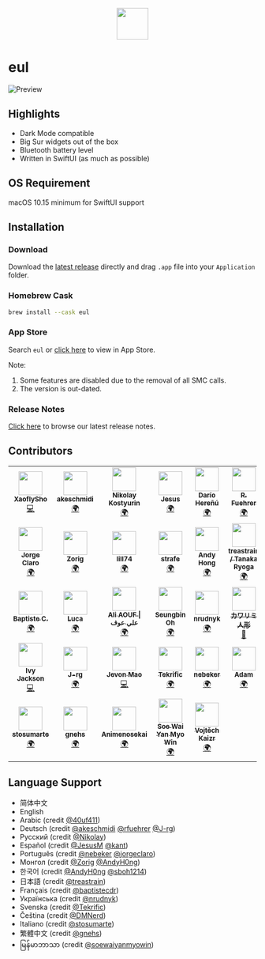 <p align="center">
  <img src="https://user-images.githubusercontent.com/14722250/93017676-1a009c00-f5fd-11ea-9b8e-c69c2cd4fa89.png" height=64 />
</p>

# eul

![Preview](https://user-images.githubusercontent.com/14722250/105626766-f718ab00-5e6c-11eb-9761-661ff85c8faf.jpg)

## Highlights

- Dark Mode compatible
- Big Sur widgets out of the box
- Bluetooth battery level
- Written in SwiftUI (as much as possible)

## OS Requirement

macOS 10.15 minimum for SwiftUI support

## Installation

### Download

Download the [latest release](https://github.com/gao-sun/eul/releases/latest/download/eul.app.zip) directly and drag `.app` file into your `Application` folder.

### Homebrew Cask

```bash
brew install --cask eul
```

### App Store

Search `eul` or [click here](https://apps.apple.com/us/app/eul/id1537133867) to view in App Store.

Note:

1. Some features are disabled due to the removal of all SMC calls.
2. The version is out-dated.

### Release Notes

[Click here](https://github.com/gao-sun/eul/releases/latest) to browse our latest release notes.

## Contributors

<!-- ALL-CONTRIBUTORS-LIST:START - Do not remove or modify this section -->
<!-- prettier-ignore-start -->
<!-- markdownlint-disable -->
<table>
  <tr>
    <td align="center"><a href="https://github.com/XaoflySho"><img src="https://avatars3.githubusercontent.com/u/13835089?v=4?s=48" width="48px;" alt=""/><br /><sub><b>XaoflySho</b></sub></a><br /><a href="https://github.com/gao-sun/eul/commits?author=XaoflySho" title="Code">💻</a></td>
    <td align="center"><a href="https://github.com/akeschmidi"><img src="https://avatars1.githubusercontent.com/u/10963753?v=4?s=48" width="48px;" alt=""/><br /><sub><b>akeschmidi</b></sub></a><br /><a href="#translation-akeschmidi" title="Translation">🌍</a></td>
    <td align="center"><a href="http://artkost.ru/"><img src="https://avatars2.githubusercontent.com/u/62051?v=4?s=48" width="48px;" alt=""/><br /><sub><b>Nikolay Kostyurin</b></sub></a><br /><a href="#translation-JiLiZART" title="Translation">🌍</a></td>
    <td align="center"><a href="http://jesusm.github.io/"><img src="https://avatars3.githubusercontent.com/u/752469?v=4?s=48" width="48px;" alt=""/><br /><sub><b>Jesus</b></sub></a><br /><a href="#translation-JesusM" title="Translation">🌍</a></td>
    <td align="center"><a href="https://github.com/kant"><img src="https://avatars1.githubusercontent.com/u/32717?v=4?s=48" width="48px;" alt=""/><br /><sub><b>Darío Hereñú</b></sub></a><br /><a href="#translation-kant" title="Translation">🌍</a></td>
    <td align="center"><a href="http://opensource.generali-cloud.net/"><img src="https://avatars2.githubusercontent.com/u/25303664?v=4?s=48" width="48px;" alt=""/><br /><sub><b>R. Fuehrer</b></sub></a><br /><a href="#translation-rfuehrer" title="Translation">🌍</a></td>
  </tr>
  <tr>
    <td align="center"><a href="https://github.com/jorgeclaro"><img src="https://avatars2.githubusercontent.com/u/10659042?v=4?s=48" width="48px;" alt=""/><br /><sub><b>Jorge Claro</b></sub></a><br /><a href="#translation-jorgeclaro" title="Translation">🌍</a></td>
    <td align="center"><a href="https://medium.com/@zorig"><img src="https://avatars0.githubusercontent.com/u/1277672?v=4?s=48" width="48px;" alt=""/><br /><sub><b>Zorig</b></sub></a><br /><a href="#translation-Zorig" title="Translation">🌍</a></td>
    <td align="center"><a href="https://github.com/lill74"><img src="https://avatars2.githubusercontent.com/u/12353597?v=4?s=48" width="48px;" alt=""/><br /><sub><b>lill74</b></sub></a><br /><a href="#translation-lill74" title="Translation">🌍</a></td>
    <td align="center"><a href="https://github.com/strafe"><img src="https://avatars0.githubusercontent.com/u/15663890?v=4?s=48" width="48px;" alt=""/><br /><sub><b>strafe</b></sub></a><br /><a href="#translation-strafe" title="Translation">🌍</a></td>
    <td align="center"><a href="https://github.com/AndyH0ng"><img src="https://avatars0.githubusercontent.com/u/60703412?v=4?s=48" width="48px;" alt=""/><br /><sub><b>Andy Hong</b></sub></a><br /><a href="#translation-AndyH0ng" title="Translation">🌍</a></td>
    <td align="center"><a href="https://treastrain.jp/"><img src="https://avatars2.githubusercontent.com/u/13805382?v=4?s=48" width="48px;" alt=""/><br /><sub><b>treastrain / Tanaka Ryoga</b></sub></a><br /><a href="#translation-treastrain" title="Translation">🌍</a></td>
  </tr>
  <tr>
    <td align="center"><a href="https://github.com/baptistecdr"><img src="https://avatars3.githubusercontent.com/u/11665396?v=4?s=48" width="48px;" alt=""/><br /><sub><b>Baptiste C.</b></sub></a><br /><a href="#translation-baptistecdr" title="Translation">🌍</a></td>
    <td align="center"><a href="https://github.com/b3z"><img src="https://avatars2.githubusercontent.com/u/47346598?v=4?s=48" width="48px;" alt=""/><br /><sub><b>Luca</b></sub></a><br /><a href="#translation-b3z" title="Translation">🌍</a></td>
    <td align="center"><a href="https://github.com/40uf411"><img src="https://avatars0.githubusercontent.com/u/29804103?v=4?s=48" width="48px;" alt=""/><br /><sub><b>Ali AOUF &#124; علي عوف</b></sub></a><br /><a href="#translation-40uf411" title="Translation">🌍</a></td>
    <td align="center"><a href="https://github.com/sboh1214"><img src="https://avatars0.githubusercontent.com/u/30364442?v=4?s=48" width="48px;" alt=""/><br /><sub><b>Seungbin Oh</b></sub></a><br /><a href="#translation-sboh1214" title="Translation">🌍</a></td>
    <td align="center"><a href="https://github.com/nrudnyk"><img src="https://avatars.githubusercontent.com/u/20221382?v=4?s=48" width="48px;" alt=""/><br /><sub><b>nrudnyk</b></sub></a><br /><a href="#translation-nrudnyk" title="Translation">🌍</a></td>
    <td align="center"><a href="https://github.com/kawarimidoll"><img src="https://avatars.githubusercontent.com/u/8146876?v=4?s=48" width="48px;" alt=""/><br /><sub><b>カワリミ人形</b></sub></a><br /><a href="https://github.com/gao-sun/eul/commits?author=kawarimidoll" title="Documentation">📖</a></td>
  </tr>
  <tr>
    <td align="center"><a href="https://github.com/ivyjsgit"><img src="https://avatars.githubusercontent.com/u/34287279?v=4?s=48" width="48px;" alt=""/><br /><sub><b>Ivy Jackson</b></sub></a><br /><a href="https://github.com/gao-sun/eul/commits?author=ivyjsgit" title="Code">💻</a></td>
    <td align="center"><a href="https://github.com/J-rg"><img src="https://avatars.githubusercontent.com/u/4042863?v=4?s=48" width="48px;" alt=""/><br /><sub><b>J-rg</b></sub></a><br /><a href="#translation-J-rg" title="Translation">🌍</a></td>
    <td align="center"><a href="https://github.com/jevonmao"><img src="https://avatars.githubusercontent.com/u/64660730?v=4?s=48" width="48px;" alt=""/><br /><sub><b>Jevon Mao</b></sub></a><br /><a href="https://github.com/gao-sun/eul/commits?author=jevonmao" title="Code">💻</a></td>
    <td align="center"><a href="https://github.com/Tekrific"><img src="https://avatars.githubusercontent.com/u/68393566?v=4?s=48" width="48px;" alt=""/><br /><sub><b>Tekrific</b></sub></a><br /><a href="#translation-Tekrific" title="Translation">🌍</a></td>
    <td align="center"><a href="https://github.com/nebeker"><img src="https://avatars.githubusercontent.com/u/8558191?v=4?s=48" width="48px;" alt=""/><br /><sub><b>nebeker</b></sub></a><br /><a href="#translation-nebeker" title="Translation">🌍</a></td>
    <td align="center"><a href="https://github.com/DMNerd"><img src="https://avatars.githubusercontent.com/u/7889445?v=4?s=48" width="48px;" alt=""/><br /><sub><b>Adam</b></sub></a><br /><a href="#translation-DMNerd" title="Translation">🌍</a></td>
  </tr>
  <tr>
    <td align="center"><a href="https://github.com/stosumarte"><img src="https://avatars.githubusercontent.com/u/64950825?v=4?s=48" width="48px;" alt=""/><br /><sub><b>stosumarte</b></sub></a><br /><a href="#translation-stosumarte" title="Translation">🌍</a></td>
    <td align="center"><a href="https://github.com/gnehs"><img src="https://avatars.githubusercontent.com/u/16719720?v=4?s=48" width="48px;" alt=""/><br /><sub><b>gnehs</b></sub></a><br /><a href="#translation-gnehs" title="Translation">🌍</a></td>
    <td align="center"><a href="https://github.com/Animenosekai"><img src="https://avatars.githubusercontent.com/u/40539549?v=4?s=48" width="48px;" alt=""/><br /><sub><b>Animenosekai</b></sub></a><br /><a href="#translation-Animenosekai" title="Translation">🌍</a></td>
    <td align="center"><a href="https://github.com/soewaiyanmyowin"><img src="https://avatars.githubusercontent.com/u/38293630?v=4?s=48" width="48px;" alt=""/><br /><sub><b>Soe Wai Yan Myo Win</b></sub></a><br /><a href="#translation-soewaiyanmyowin" title="Translation">🌍</a></td>
    <td align="center"><a href="http://www.studio83.cz/"><img src="https://avatars.githubusercontent.com/u/9982805?v=4?s=48" width="48px;" alt=""/><br /><sub><b>Vojtěch Kaizr</b></sub></a><br /><a href="#translation-wojtishek" title="Translation">🌍</a></td>
  </tr>
</table>

<!-- markdownlint-restore -->
<!-- prettier-ignore-end -->

<!-- ALL-CONTRIBUTORS-LIST:END -->

## Language Support

- 简体中文
- English
- Arabic (credit [@40uf411](https://github.com/40uf411))
- Deutsch (credit [@akeschmidi](https://github.com/akeschmidi) [@rfuehrer](https://github.com/rfuehrer) [@J-rg](https://github.com/J-rg))
- Русский (credit [@Nikolay](https://github.com/JiLiZART))
- Español (credit [@JesusM](https://github.com/JesusM) [@kant](https://github.com/kant))
- Português (credit [@nebeker](https://github.com/nebeker) [@jorgeclaro](https://github.com/jorgeclaro))
- Монгол (credit [@Zorig](https://github.com/Zorig) [@AndyH0ng](https://github.com/AndyH0ng))
- 한국어 (credit [@AndyH0ng](https://github.com/AndyH0ng) [@sboh1214](https://github.com/sboh1214))
- 日本語 (credit [@treastrain](https://github.com/treastrain))
- Français (credit [@baptistecdr](https://github.com/baptistecdr))
- Українська (credit [@nrudnyk](https://github.com/nrudnyk))
- Svenska (credit [@Tekrific](https://github.com/Tekrific))
- Čeština (credit [@DMNerd](https://github.com/DMNerd))
- Italiano (credit [@stosumarte](https://github.com/stosumarte))
- 繁體中文 (credit [@gnehs](https://github.com/gnehs))
- မြန်မာဘာသာ (credit [@soewaiyanmyowin](https://github.com/soewaiyanmyowin))
